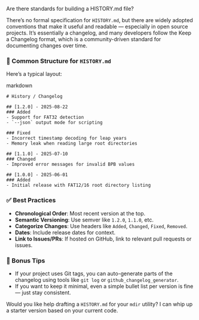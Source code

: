 Are there standards for building a HISTORY.md file?



There’s no formal specification for `HISTORY.md`, but there are widely adopted conventions that make it useful and readable — especially in open source projects. It’s essentially a changelog, and many developers follow the Keep a Changelog format, which is a community-driven standard for documenting changes over time.

### 📘 Common Structure for `HISTORY.md`

Here’s a typical layout:

markdown

```
# History / Changelog

## [1.2.0] - 2025-08-22
### Added
- Support for FAT32 detection
- `--json` output mode for scripting

### Fixed
- Incorrect timestamp decoding for leap years
- Memory leak when reading large root directories

## [1.1.0] - 2025-07-10
### Changed
- Improved error messages for invalid BPB values

## [1.0.0] - 2025-06-01
### Added
- Initial release with FAT12/16 root directory listing
```

### ✅ Best Practices

- **Chronological Order**: Most recent version at the top.
- **Semantic Versioning**: Use semver like `1.2.0`, `1.1.0`, etc.
- **Categorize Changes**: Use headers like `Added`, `Changed`, `Fixed`, `Removed`.
- **Dates**: Include release dates for context.
- **Link to Issues/PRs**: If hosted on GitHub, link to relevant pull requests or issues.

### 🧠 Bonus Tips

- If your project uses Git tags, you can auto-generate parts of the changelog using tools like `git log` or `github_changelog_generator`.
- If you want to keep it minimal, even a simple bullet list per version is fine — just stay consistent.

Would you like help drafting a `HISTORY.md` for your `mdir` utility? I can whip up a starter version based on your current code.